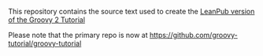 This repository contains the source text used to create the [LeanPub version of the Groovy 2 Tutorial](https://leanpub.com/groovytutorial)

Please note that the primary repo is now at https://github.com/groovy-tutorial/groovy-tutorial
